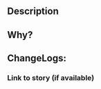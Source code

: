 <!--- PLEASE FOLLOW THE GUIDELINE -->

## Description
<!--- Describe your changes in detail -->

## Why?
<!--- Why is this change required? What problem does it solve? -->

## ChangeLogs:
<!--- changes for this pr -->


### Link to story (if available)
<!--- Add story URL here -->
